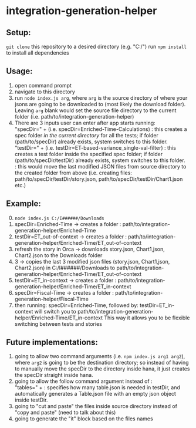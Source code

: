# integration-generation-helper

## Setup:
`git clone` this repository to a desired directory (e.g. "C:/")
run `npm install` to install all dependencies

## Usage:
1. open command prompt
2. navigate to this directory
3. run `node index.js arg`, where `arg` is the source directory of where your jsons are going to be downloaded to (most likely the download folder). Leaving `arg` blank would set the source file directory to the current folder (i.e. path/to/integration-generation-helper)
4. There are 3 inputs user can enter after app starts running: <br>
  "specDir=" + <feature-name> (i.e. specDir=Enriched-Time-Calculations) : this creates a spec folder *in the current directory* for all the tests; if folder (path/to/specDir) already exists, system switches to this folder. <br>
  "testDir=" + <test-name> (i.e. testDir=ET-based-variance_single-val-filter) : this creates a test folder inside the specified spec folder; if folder (path/to/specDir/testDir) already exists, system switches to this folder. <br>
  <int> : this would move the last <int> modified JSON files from source directory to the created folder from above (i.e. creating <int> files: path/to/specDir/testDir/story.json, path/to/specDir/testDir/Chart1.json etc.)

## Example:
0. `node index.js C:/I######/Downloads`
1. specDir=Enriched-Time -> creates a folder : path/to/integration-generation-helper/Enriched-Time
2. testDir=ET_out-of-context -> creates a folder : path/to/integration-generation-helper/Enriched-Time/ET_out-of-context
3. refresh the story in Orca -> downloads story.json, Chart1,json, Chart2.json to the Downloads folder
4. 3 -> copies the last 3 modified json files (story.json, Chart1,json, Chart2.json) in C:/I######/Downloads to path/to/integration-generation-helper/Enriched-Time/ET_out-of-context
5. testDir=ET_in-context -> creates a folder : path/to/integration-generation-helper/Enriched-Time/ET_in-context
6. specDir=Fiscal-Time -> creates a folder : path/to/integration-generation-helper/Fiscal-Time
7. then running: specDir=Enriched-Time, followed by: testDir=ET_in-context will switch you to path/to/integration-generation-helper/Enriched-Time/ET_in-context
This way it allows you to be flexible switching between tests and stories

## Future implementations:
1. going to allow two command arguments (i.e. `npm index.js arg1 arg2`), where `arg2` is going to be the destination directory; so instead of having to manually move the specDir to the directory inside hana, it just creates the specDir straight inside hana.
2. going to allow the follow command argument instead of <int> : <br>
  "tables=" + <int> : specifies how many table.json is needed in testDir, and automatically generates a Table<n>.json file with an empty json object inside testDir.
3. going to "cut and paste" the files inside source directory instead of "copy and paste" (need to talk about this)
4. going to generate the "it" block based on the files names

